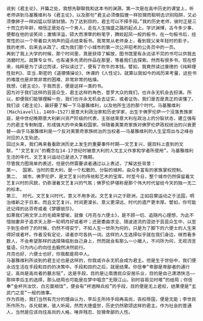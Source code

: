     说到《君主论》，开篇之处，我想先聊聊我和这本书的渊源。第一次是在高中历史的课堂上，听老师讲到马基雅维利与《君主论》，以及那句“君主必须像狐狸一样狡猾而聪明去识别陷阱，又必须像狮子一样凶猛以惊骇豺狼。为了达到目的，君主可以不择手段。”我的历史老师，彼时正是三十而立的年龄，相信正是处在一个男人，走在人生强盛之路的起点上。学识渊博，古今多少事，便都在他的谈笑间；激情洋溢，硕大而潦草的粉笔字，腾蛟起凤一般的板书，在一句板书后，经常性的以一个带着巨大响声的逗点结束板书。我常常从老师身上，看到我父亲年轻时的影子。
    我的老师，后来去从政了。成为我们那个小城市的第一次公开招考的公务员中的一员。
    再到了我上大学的时候，那个时间里，真是获得了解放，图书馆里有永远读不完的书可以供我去消磨时光。就算专业书，也有诸多先贤的作品在那里，等着我们去探索。然而有很多书，现在想来，纯粹是为了读过而读，好似读过了，便有了吹牛的本钱。譬如，我竟然读过康德的《纯粹理性批判》、亚当.斯密的《道德情操论》、休谟的《人性论》。就算以我如今的阅历来考量，这些书的难度也是非常非常的困难、非常非常的枯燥。
    我想，《君主论》，于我而言，便是这样一类的书。
    因为对于我们这样的芸芸众生，君主这样的角色，普罗大众的我们，也许永无机会去扮演。所以，即便我们能够理解一些，我们也许永无机会去证实，或者证伪，我们是否是真正的读懂了。
    我们谈《君主论》，最好要了解一下马基雅维利，以及他所生活的那个时代。马基雅维利(Machiavelli，1469—1527)是意大利政治家和历史学家，出生于佛罗伦萨一个没落贵族家庭，是中世纪晚期意大利新兴资产阶级的代表，主张结束意大利在政治上的分裂状态，建立强有力的君主专制制度，形成强大的中央集权国家。伴随着美第奇家族对佛罗伦萨政权统治的兴衰更替——由于马基雅维利是一个反对美第奇家族统治的当权者——马基雅维利的人生呈现出与之峰谷对应的人生轨迹。
    回过头来，我们再来看看欧洲历史上发生的重要事件时期——文艺复兴，据百科上查到的文献，“‘文艺复兴’的概念在14-17世纪时被意大利的人文主义作家和学者所使用”。马基雅维利生活的年代，文艺复兴运动已是进入了晚期。
    尽管我力图简单的表述，但是仍然需要读者通过以上表述，了解这些背景：
    第一、	国家。当时的意大利，是一个松散的、分裂的城邦。由众多富有的家族掌权控制。
    第二、	城市。佛罗伦萨，是文艺复兴的传统和艺术的宝库。时至今日，整个城市仍然保留着文艺复兴时的风貌，仍弥漫着文艺复兴的气氛；佛罗伦萨堪称是那个伟大时代留给今天的独一无二的标本。
    第三、	时代。文艺复兴时代，意义不用多说。文艺复兴之于欧洲，正如启蒙运动之于法国，明治维新之于日本。而且文艺复兴，时间更漫长、意义更深远、时代的遗产更丰厚。譬如，你可能还记得的达芬奇或者《梦娜丽莎》。
    如果我们用文学上的毛姆来譬喻，就像《月亮与六便士》，是不顾一切、追随内心理想，为此不惜抛妻弃子追求天上那一轮明月好或者坏；还是委曲求全、随波逐流的混迹于芸芸众生中，以至于到生命终了的时候，仍然不得安宁，不知人生一世所为何的，只是为了脚下的六便士的人生来得好或者坏。作者没有定论，读者亦可各执一词。这样的人生选择似乎就在我们身边，继而看多数人，不会希望那样的选择降临到自己身上，然而就会有那么一小撮人，不问所为何，无视流言蜚语，只为内心的向往去毅然决然前行。
    月亮也好，六便士也好，你我都是局中人。
    马基雅维利所谈到的君主论也是这样的，你我或许永无机会成为君主。但是生于世俗中，我们便永远生活在手段和目的的决策中。手段和目的之后，就是结果。你信奉“卑鄙是卑鄙者的通行证，高尚是高尚者的墓志铭”，这是手段，目的是让南唐民众安居乐业，目的是自己潇洒快活——那样李后主的选择，那么结局也可能是在梦中唱念“无限江山，别时容易见时难”的结局；你信奉“金杯共汝饮，白刃莫相饶”，便会有“杯酒释兵权”的手段，目的便是无上君权，结果便是“玄武门之变”一般的故事。
    作为百姓，我们当然有充分的理由认为，李后主所持手段再高尚，丧权辱国，便是无能；李世民所作所为，杀兄弑弟，骇人听闻，然而大唐盛世，历史仍然歌颂这样的君主。作为社会的普通人，当然是应该向往高尚的人格，唾弃残忍、狡猾卑鄙的人性。
